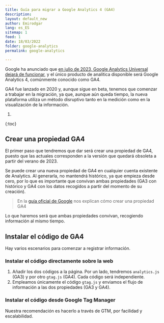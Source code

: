 ```yaml
---
title: Guía para migrar a Google Analytics 4 (GA4)
description: 
layout: default_new
author: Emirodgar
lang: es_ES
sitemap: 1
feed: 1
date: 18/03/2022
folder: google-analytics
permalink: google-analytics

--- 
```


Google ha anunciado que [en julio de 2023, Google Analytics Universal dejará de funcionar](https://blog.google/products/marketingplatform/analytics/prepare-for-future-with-google-analytics-4/), y el único producto de analítica disponible será Google Analytics 4, comúnmente conocido como GA4.

GA4 fue lanzado en 2020 y, aunque sigue en beta, tenemos que comenzar a trabajar en la migración, ya que, aunque aún queda tiempo, la nueva plataforma utiliza un método disruptivo tanto en la medición como en la visualización de la información.

1. 
{:toc}

## Crear una propiedad GA4

El primer paso que tendremos que dar será crear una propiedad de GA4, puesto que las actuales corresponden a la versión que quedará obsoleta a partir del verano de 2023.

Se puede crear una nueva propiedad de GA4 en cualquier cuenta existente de Analytics. Al generarla, no mantendrá histórico, ya que empieza desde cero, por lo que es importante que convivan ambas propiedades (GA3 con histórico y GA4 con los datos recogidos a partir del momento de su creación).

> En la [guía oficial de Google](https://seranking.com/blog/google-analytics-setup/) nos explican cómo crear una propiedad GA4

Lo que haremos será que ambas propiedades convivan, recogiendo información al mismo tiempo.

## Instalar el código de GA4

Hay varios escenarios para comenzar a registrar información. 

### Instalar el código directamente sobre la web

 1. Añadir los dos códigos a la página. Por un lado, tendremos `analytics.js` (GA3) y por otro `gtag.js` (GA4). Cada código será independiente.
 2. Empleamos únicamente el código `gtag.js` y enviamos el flujo de información a las dos propiedades (GA3 y GA4).

### Instalar el código desde Google Tag Manager

Nuestra recomendación es hacerlo a través de GTM, por facilidad y escalabilidad.
<!--stackedit_data:
eyJoaXN0b3J5IjpbMjczMTEwNjUyLDEwMjg0MDM5MjAsLTE3Nj
I4MTAwNzQsLTIxMTE0MzAxNTFdfQ==
-->